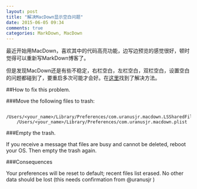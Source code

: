 ```yaml
---
layout: post
title: "解决MacDown显示空白问题"
date: 2015-06-05 09:34
comments: true
categories: MarkDown, MacDown
---
```


最近开始用MacDown，喜欢其中的代码高亮功能，边写边预览的感觉很好，顿时觉得可以重新写MarkDown博客了。

但是发现MacDown还是有些不稳定，右栏空白，左栏空白，双栏空白，设置空白的问题都碰到了，要重启多次可能才会好。在[这里](https://github.com/uranusjr/macdown/issues/341)找到了解决方法。

<!--more-->

##How to fix this problem.

###Move the following files to trash:

    
```
    /Users/<your_name>/Library/Preferences/com.uranusjr.macdown.LSSharedFileList.plist  
    /Users/<your_name>/Library/Preferences/com.uranusjr.macdown.plist  
```
###Empty the trash.

If you receive a message that files are busy and cannot be deleted, reboot your OS. Then empty the trash again.

###Consequences

Your preferences will be reset to default; recent files list erased. No other data should be lost (this needs confirmation from @uranusjr )